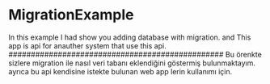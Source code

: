 # MigrationExample
In this example I had show you adding database with migration. 
and This app is api for anauther system that use this api. 
################################################
Bu örenkte sizlere migration ile nasıl veri tabanı eklendiğini göstermiş bulunmaktayım. 
ayrıca bu api kendisine istekte bulunan web  app lerin kullanımı için.
